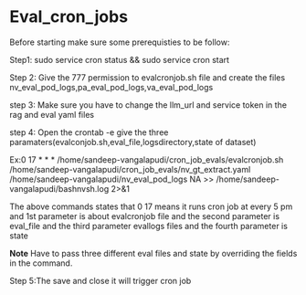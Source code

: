 # Eval_cron_jobs

Before starting make sure some prerequisties to be follow:

Step1: sudo service cron status && sudo service cron start

Step 2: Give the 777 permission to evalcronjob.sh file and create the files nv_eval_pod_logs,pa_eval_pod_logs,va_eval_pod_logs 

step 3: Make sure you have to change the llm_url and service token in the rag and eval yaml files

step 4: Open the crontab -e give the three paramaters(evalconjob.sh,eval_file,logsdirectory,state of dataset)

Ex:0 17 * * * /home/sandeep-vangalapudi/cron_job_evals/evalcronjob.sh /home/sandeep-vangalapudi/cron_job_evals/nv_gt_extract.yaml /home/sandeep-vangalapudi/nv_eval_pod_logs NA >> /home/sandeep-vangalapudi/bashnvsh.log 2>&1

The above commands states that 0 17 means it runs cron job at every 5 pm and 1st parameter is about evalcronjob file and the second parameter is eval_file and the third parameter evallogs files and the fourth parameter is state 

**Note** Have to pass three different eval files and state by overriding the fields in the command.

Step 5:The save and close it will trigger cron job
